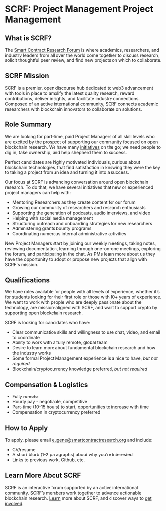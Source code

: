 # SCRF: Project Management Project Management

## What is SCRF?

The [Smart Contract Research Forum](https://www.smartcontractresearch.org/) is where academics, researchers, and industry leaders from all over the world come together to discuss research, solicit thoughtful peer review, and find new projects on which to collaborate. 

## SCRF Mission

SCRF is a premier, open discourse hub dedicated to web3 advancement with tools in place to amplify the latest quality research, reward contributions, deliver insights, and facilitate industry connections. Composed of an active international community, SCRF connects academic researchers with blockchain innovators to collaborate on solutions.

## Role Summary

We are looking for part-time, paid Project Managers of all skill levels who are excited by the prospect of supporting our community focused on open blockchain research. We have many [initiatives](https://github.com/orgs/smartcontractresearchforum/projects/4) on the go; we need people to dig in, take ownership, and help shepherd them to success.

Perfect candidates are highly motivated individuals, curious about blockchain technologies, that find satisfaction in knowing they were the key to taking a project from an idea and turning it into a success.

Our focus at SCRF is advancing conversation around open blockchain research. To do that, we have several initiatives that new or experienced project managers can help with:

* Mentoring Researchers as they create content for our forum
* Growing our community of researchers and research enthusiasts 
* Supporting the generation of podcasts, audio interviews, and video
* Helping with social media management
* Structuring outreach and onboarding strategies for new researchers
* Administering grants bounty programs
* Coordinating numerous internal administrative activities

New Project Managers start by joining our weekly meetings, taking notes, reviewing documentation, learning through one-on-one meetings, exploring the forum, and participating in the chat. As PMs learn more about us they have the opportunity to adopt or propose new projects that align with SCRF's mission.

## Qualifications

We have roles available for people with all levels of experience, whether it’s for students looking for their first role or those with 10+ years of experience. We want to work with people who are deeply passionate about the technology, are mission-aligned with SCRF, and want to support crypto by supporting open blockchain research. 

SCRF is looking for candidates who have:

* Clear communication skills and willingness to use chat, video, and email to coordinate
* Ability to work with a fully remote, global team
* Desire to learn more about fundamental blockchain research and how the industry works
* Some formal Project Management experience is a nice to have, *but not required*
* Blockchain/cryptocurrency knowledge preferred, *but not required*

## Compensation & Logistics 

* Fully remote
* Hourly pay - negotiable, competitive
* Part-time (10-15 hours) to start, opportunities to increase with time 
* Compensation in cryptocurrency preferred

## How to Apply 

To apply, please email [eugene@smartcontractresearch.org](mailto:eugene@smartcontractresearch.org) and include:

* CV/resume
* A short blurb (1-2 paragraphs) about why you’re interested
* Links to previous work, Github, etc.

## Learn More About SCRF

SCRF is an interactive forum supported by an active international community. SCRF’s members work together to advance actionable blockchain research. [Learn](https://github.com/smartcontractresearchforum/docs) more about SCRF, and discover ways to [get involved](https://github.com/smartcontractresearchforum/docs/blob/main/en/content_connecting_with_scrf.md).

